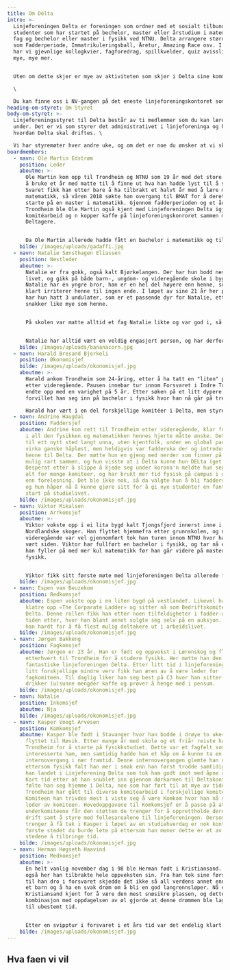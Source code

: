 ```yaml
---
title: Om Delta
intro: >-
  Linjeforeningen Delta er foreningen som ordner med et sosialt tilbund for alle
  studenter som har startet på bechelor, master eller årstudium i matematiske
  fag og bechelor eller master i fysikk ved NTNU. Delta arrangere større ting
  som Fadderperiode, Immatrikuleringsball, Åretur, Amazing Race osv. I tillegg
  har vi gjevnlige kollogkvier, fagforedrag, spillkvelder, quiz avisslipp og
  mye, mye mer.


  Uten om dette skjer er mye av aktiviteten som skjer i Delta sine kommiteer. Her kan man gjøre alt fra å skrive avis, være bak kulissene på linjeforeningens største arrangementer eller lære seg å brygge. Hvem er det som kan være med på dette? Spør du kanskje. Svaret på det er: alle. For det viktigste er jo å Delta!\

  \

  Du kan finne oss i NV-gangen på det eneste linjeforeningskontoret som alltid er åpent. Kom innom og ta det ***n*** gratis kopper kaffe og slå av en pra da vell!
heading-om-styret: Om Styret
body-om-styret: >-
  Linjeforeningsstyret til Delta består av ti medlemmer som du kan lære mer om
  under. Det er vi som styrer det administrativet i linjeforeninga og bestemer
  hvordan Delta skal driftes. \

  Vi har styremøter hver andre uke, og om det er noe du ønsker at vi skal ta opp så er det bare å sende en av oss en melding, eller send en mail til: [delta@delta.org.ntnu.no](delta@delta.org.ntnu.no)
boardmembers:
  - navn: Ole Martin Edstrøm
    position: Leder
    aboutme: >-
      Ole Martin kom opp til Trondheim og NTNU som 19 år med det store målet om
      å bruke et år med matte til å finne ut hva han hadde lyst til å studere.
      Svaret fikk han etter bare å ha tilbrakt et halvt år med å lære mye kul ny
      matematikk, så våren 2018 søkte han overgang til BMAT for å deretter
      starte på en master i matematikk. Gjennom fadderperioden og et år i
      Trondheim ble Ole Martin også kjent med Linjeforeningen Delta igjennom
      komitéarbeid og n kopper kaffe på linjeforeningskonroret sammen med andre
      Deltagere.


      Da Ole Martin allerede hadde fått en bachelor i matematikk og tilbrakt to år i linjeforeningsstyret, bestemte han seg for å ta en ny bachelor, denne gangen i styrearbeid. Med dette stilte han nå øverst i årets fantastiske styre som skal dra Delta til nye høyder i 2021.
    bilde: /images/uploads/gadaffi.jpg
  - navn: Natalie Sønsthagen Eliassen
    position: Nestleder
    aboutme: >-
      Natalie er fra gokk, også kalt Bjørkelangen. Der har hun bodd nesten hele
      livet, og gikk på både barn-, ungdom- og videregående skole i bygda.
      Natalie har én yngre bror, han er en hel del høyere enn henne, som så
      klart irriterer henne til ingen ende. I løpet av sine 21 år her på jorden
      har hun hatt 3 undulater, som er et passende dyr for Natalie, ettersom de
      snakker like mye som henne. 


      På skolen var matte alltid et fag Natalie likte og var god i, så mye at hun til og med hadde kallenavnene Matte og Matematikk en liten periode. Det var derfor tydelig at realfag var retningen for henne, og Natalie endte derfor opp med å ta en bachelor i fysikk her i Trondheim. Etter nå å ha fullført graden går veien forhåpentligvis videre til bioteknologi, for enda mer realfag. 


      Natalie har alltid vært en veldig engasjert person, og har derfor hatt verv siden barneskolen. Det stoppet så klart ikke når hun flyttet til Trondheim, ettersom Delta åpnet henne med åpne armer. Hun startet i femtegir, og har ikke roet ned siden. Etter to år i styret som faddersjef og medkomsjef, bestemte Natalie seg for å bli en potet, og sitter derfor nå som nestleder. I dette vervet ønsker hun å hjelpe de andre i Styret og Delta med jobben de gjør, og ellers bare passe på at leder har alt under kontroll.
    bilde: /images/uploads/bananacorn.jpg
  - navn: Harald Bresand Bjerkeli
    position: Økonomisjef
    bilde: /images/uploads/okonomisjef.jpg
    aboutme: >-
      Harald ankom Trondheim som 24-åring, etter å ha tatt en "liten" pause
      etter videregående. Pausen innebar tur innom Forsvaret i Indre Troms som
      endte opp med en varighet på 5 år. Etter søken på et litt dypere kunnskap,
      forvillet han seg inn på bachelor i fysikk hvor han nå går på tredjeåret.\

      Harald har vært i en del forskjellige komitéer i Delta, men styrer for øyeblikket økonomien i linjeforeningen. Det er veldig spennende og ganske innviklet arbeid, som er veldig givende å holde på med.
  - navn: Andrine Haugdal
    position: Faddersjef
    aboutme: Andrine kom rett til Trondheim etter videregående, klar for å dykke ned
      i all den fysikken og matematikken hennes hjerte måtte ønske. Det å flytte
      til ett nytt sted langt unna, uten kjentfolk, under en global pandemi
      virka ganske håpløst, men heldigvis var fadderuka der og introduserte
      henne til Delta. Der møtte hun en gjeng med nerder som finner på alt slags
      mulig rart sammen, og hun visste at i Delta kunne hun DELta (get it?).
      Desperat etter å slippe å kjede seg under korona'n meldte hun seg opp i
      alt for mange komiteer, og har brukt mer tid fysisk på campus i deltamøter
      enn forelesning. Det ble ikke nok, så da valgte hun å bli faddersjef også,
      og hun håper nå å kunne gjøre sitt for å gi nye studenter en fantastisk
      start på studielivet.
    bilde: /images/uploads/okonomisjef.jpg
  - navn: Viktor Mikalsen
    position: Arrkomsjef
    aboutme: >-
      Viktor vokste opp i ei lita bygd kalt Tjongsfjord innerst inne i de
      Nordlandske skoger. Han flyttet hjemmefra etter grunnskolen, og når
      videregående var vel gjennomført tok han turen innom NTNU hvor han har
      vært siden. Viktor har fullført en bachelor i fysikk, og tar nå et år hvor
      han fyller på med mer kul matematikk før han går videre på master i
      fysikk.


      Viktor fikk sitt første møte med linjeforeningen Delta allerede før fadderperioden hadde startet. Han vandret rundt på campus for å orientere seg litt, og snublet plutselig inn over dørstokken til Delta-kontoret som han enda ikke har klart å komme seg ut av, til karakterkortets store skrekk. Viktor har siden han startet i Delta innehatt mange forskjellige verv, og høsten 2020 bestemte han seg for å stille til Deltastyret hvor han nå sitter som Arrkomsjef.
    bilde: /images/uploads/okonomisjef.jpg
  - navn: Espen van Beuzekom
    position: Bedkomsjef
    aboutme: Espen vokste opp i en liten bygd på vestlandet. Likevel har han klart å
      klatre opp «The Corparate Ladder» og sitter nå som Bedriftskomitesjef i
      Delta. Denne rollen fikk han etter noen tilfeldigheter i fadder-uka og
      tiden etter, hvor han blant annet solgte seg selv på en auksjon. Nå jobber
      han hardt for å få flest mulig deltakere ut i arbeidslivet.
    bilde: /images/uploads/okonomisjef.jpg
  - navn: Jørgen Bakkeng
    position: Fagkomsjef
    aboutme: Jørgen er 23 år. Han er født og oppvokst i Lørenskog og flyttet
      etterhvert til Trondheim for å studere fysikk. Her møtte han den
      fantastiske linjeforeningen Delta. Etter litt tid i linjeforeningen med
      litt forskjellige mindre verv fikk han æren av å være leder for
      fagkomiteen. Til daglig liker han seg best på C3 hvor han sitter og
      drikker (u)sunne mengder kaffe og prøver å henge med i pensum.
    bilde: /images/uploads/okonomisjef.jpg
  - navn: Natalie
    position: Inkomsjef
    aboutme: Nja
    bilde: /images/uploads/okonomisjef.jpg
  - navn: Kasper Voogt Arvesen
    position: Komkomsjef
    aboutme: Kasper ble født i Stavanger hvor han bodde i drøye to uker før han
      flyttet til Høvik. Etter mange år med skole og et friår reiste han opp til
      Trondheim for å starte på fysikkstudiet. Dette var et fagfelt som
      interesserte ham, men samtidig hadde han et håp om å kunne ta en
      internovergang i nær framtid. Denne internovergangen glemte han raskt
      ettersom fysikk falt han mer i smak enn han først trodde samtidig som at
      han landet i Linjeforening Delta som tok ham godt imot med åpne armer.
      Kort tid etter at han snublet inn gjennom dørkarmen til Deltakontoret
      følte han seg hjemme i Delta, noe som har ført til at mye av tiden hans i
      Trondheim har gått til diverse komitearbeid i forskjellige komiteer.
      Komiteen han trivdes mest i viste seg å være Komkom hvor han nå sitter som
      leder av komiteen. Hovedoppgavene til Komkomsjef er å passe på at
      underkomiteene får den støtten de trenger for å opprettholde deres vanlige
      drift samt å styre med fellesarealene til linjeforeningen. Dersom man
      trenger å få tak i Kasper i løpet av en studiehverdag er nok kontoret det
      første stedet du burde lete på ettersom han mener dette er et av de beste
      stedene å tilbringe tid.
    bilde: /images/uploads/okonomisjef.jpg
  - navn: Herman Høgseth Haavind
    position: Medkomsjef
    aboutme: >-
      En helt vanlig november dag i 98 ble Herman født i Kristiansand. Det var
      også her han tilbrakte hele oppveksten sin. Fra han tok sine første skritt
      til han dro i forsvaret skjedde det ikke så all verdens annet enn å være
      et barn og å ha en svak drøm om å bli en god langrennsløper. Nå er ikke
      Kristiansand kjent for å være den mest snøsikre plassen, og dette i
      kombinasjon med oppdagelsen av øl gjorde at denne drømmen ble lagt på is
      til ubestemt tid.


      Etter en svipptur i forsvaret i et års tid var det endelig klart for å studere hvor han endte opp med å velge fysikk. Han ble godt tatt imot av linjeforeningen Delta, så godt faktisk at han valgte å engasjere seg og sitter nå som medkomsjef hvor han prøver å styre hele mediakomiteen til Delta.
    bilde: /images/uploads/okonomisjef.jpg
---
```

## Hva faen vi vil
